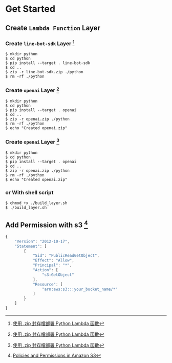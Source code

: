 # Get Started

## Create `Lambda Function` Layer

### Create `line-bot-sdk` Layer [^1]

```shell
$ mkdir python
$ cd python
$ pip install --target . line-bot-sdk 
$ cd ..
$ zip -r line-bot-sdk.zip ./python
$ rm -rf ./python
```

### Create `openai` Layer [^1]

```shell
$ mkdir python
$ cd python
$ pip install --target . openai 
$ cd ..
$ zip -r openai.zip ./python
$ rm -rf ./python
$ echo "Created openai.zip"
```

### Create `openai` Layer [^1]

```shell
$ mkdir python
$ cd python
$ pip install --target . openai 
$ cd ..
$ zip -r openai.zip ./python
$ rm -rf ./python
$ echo "Created openai.zip"
```

### or With shell script
```shell
$ chmod +x ./build_layer.sh
$ ./build_layer.sh
```

## Add Permission with s3 [^2]
```js
{
    "Version": "2012-10-17",
    "Statement": [
        {
            "Sid": "PublicReadGetObject",
            "Effect": "Allow",
            "Principal": "*",
            "Action": [
                "s3:GetObject"
            ],
            "Resource": [
                "arn:aws:s3:::your_bucket_name/*"
            ]
        }
    ]
}
```

[^1]: [使用 .zip 封存檔部署 Python Lambda 函數](https://docs.aws.amazon.com/zh_tw/lambda/latest/dg/python-package.html)
[^2]: [Policies and Permissions in Amazon S3](https://docs.aws.amazon.com/AmazonS3/latest/userguide/access-policy-language-overview.html?icmpid=docs_amazons3_console)
